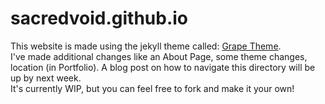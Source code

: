 # sacredvoid.github.io

This website is made using the jekyll theme called: [Grape Theme](https://github.com/naye0ng/Grape-Theme). \
I've made additional changes like an About Page, some theme changes, location (in Portfolio). A blog post on how to navigate this directory will be up by next week. \
It's currently WIP, but you can feel free to fork and make it your own!
